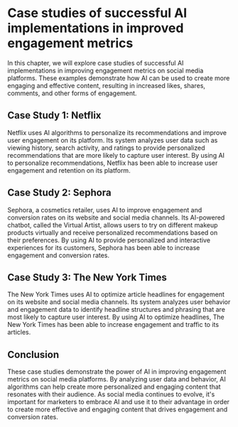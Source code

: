Case studies of successful AI implementations in improved engagement metrics
=================================================================================================================================

In this chapter, we will explore case studies of successful AI implementations in improving engagement metrics on social media platforms. These examples demonstrate how AI can be used to create more engaging and effective content, resulting in increased likes, shares, comments, and other forms of engagement.

Case Study 1: Netflix
---------------------

Netflix uses AI algorithms to personalize its recommendations and improve user engagement on its platform. Its system analyzes user data such as viewing history, search activity, and ratings to provide personalized recommendations that are more likely to capture user interest. By using AI to personalize recommendations, Netflix has been able to increase user engagement and retention on its platform.

Case Study 2: Sephora
---------------------

Sephora, a cosmetics retailer, uses AI to improve engagement and conversion rates on its website and social media channels. Its AI-powered chatbot, called the Virtual Artist, allows users to try on different makeup products virtually and receive personalized recommendations based on their preferences. By using AI to provide personalized and interactive experiences for its customers, Sephora has been able to increase engagement and conversion rates.

Case Study 3: The New York Times
--------------------------------

The New York Times uses AI to optimize article headlines for engagement on its website and social media channels. Its system analyzes user behavior and engagement data to identify headline structures and phrasing that are most likely to capture user interest. By using AI to optimize headlines, The New York Times has been able to increase engagement and traffic to its articles.

Conclusion
----------

These case studies demonstrate the power of AI in improving engagement metrics on social media platforms. By analyzing user data and behavior, AI algorithms can help create more personalized and engaging content that resonates with their audience. As social media continues to evolve, it's important for marketers to embrace AI and use it to their advantage in order to create more effective and engaging content that drives engagement and conversion rates.
